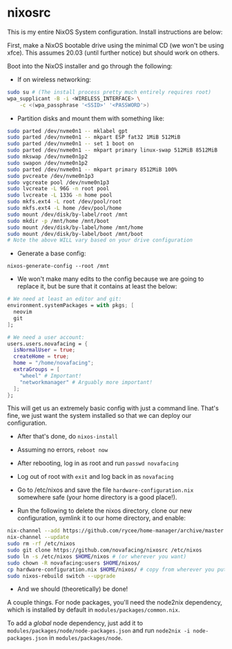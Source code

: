 # nixosrc

This is my entire NixOS System configuration. Install instructions are below:

First, make a NixOS bootable drive using the minimal CD (we won't be using xfce). This assumes 20.03 (until further notice) but should work on others.

Boot into the NixOS installer and go through the following:

- If on wireless networking:
```sh
sudo su # (The install process pretty much entirely requires root)
wpa_supplicant -B -i <WIRELESS_INTERFACE> \
    -c <(wpa_passphrase '<SSID>' '<PASSWORD'>)
```

- Partition disks and mount them with something like:

```sh
sudo parted /dev/nvme0n1 -- mklabel gpt
sudo parted /dev/nvme0n1 -- mkpart ESP fat32 1MiB 512MiB
sudo parted /dev/nvme0n1 -- set 1 boot on
sudo parted /dev/nvme0n1 -- mkpart primary linux-swap 512MiB 8512MiB
sudo mkswap /dev/nvme0n1p2
sudo swapon /dev/nvme0n1p2
sudo parted /dev/nvme0n1 -- mkpart primary 8512MiB 100%
sudo pvcreate /dev/nvme0n1p3
sudo vgcreate pool /dev/nvme0n1p3
sudo lvcreate -L 96G -n root pool
sudo lvcreate -L 133G -n home pool
sudo mkfs.ext4 -L root /dev/pool/root
sudo mkfs.ext4 -L home /dev/pool/home
sudo mount /dev/disk/by-label/root /mnt
sudo mkdir -p /mnt/home /mnt/boot
sudo mount /dev/disk/by-label/home /mnt/home
sudo mount /dev/disk/by-label/boot /mnt/boot
# Note the above WILL vary based on your drive configuration
```

- Generate a base config:

```
nixos-generate-config --root /mnt
```

- We won't make many edits to the config because we are going to replace it, but be sure that it contains at least the below:

```nix
# We need at least an editor and git:
environment.systemPackages = with pkgs; [
  neovim
  git
];

# We need a user account:
users.users.novafacing = {
  isNormalUser = true;
  createHome = true;
  home = "/home/novafacing";
  extraGroups = [
    "wheel" # Important!
    "networkmanager" # Arguably more important!
  ];
};
```

This will get us an extremely basic config with just a command line. That's fine, we just want the system installed so that we can deploy our configuration.

- After that's done, do `nixos-install`

- Assuming no errors, `reboot now`

- After rebooting, log in as root and run `passwd novafacing`

- Log out of root with `exit` and log back in as `novafacing`

- Go to /etc/nixos and save the file `hardware-configuration.nix` somewhere safe (your home directory is a good place!).

- Run the following to delete the nixos directory, clone our new configuration, symlink it to our home directory, and enable:

```sh
nix-channel --add https://github.com/rycee/home-manager/archive/master.tar.gz home-manager
nix-channel --update
sudo rm -rf /etc/nixos
sudo git clone https://github.com/novafacing/nixosrc /etc/nixos
sudo ln -s /etc/nixos $HOME/nixos # (or wherever you want)
sudo chown -R novafacing:users $HOME/nixos/
cp hardware-configuration.nix $HOME/nixos/ # copy from wherever you put it
sudo nixos-rebuild switch --upgrade
```

- And we should (theoretically) be done! 


A couple things. For node packages, you'll need the node2nix dependency, which is installed by default in `modules/packages/common.nix`. 

To add a _global_ node dependency, just add it to `modules/packages/node/node-packages.json` and run `node2nix -i node-packages.json` in `modules/packages/node`.

